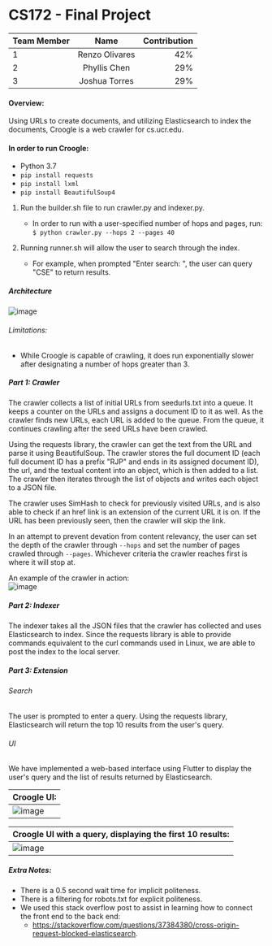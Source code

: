 # CS172 - Final Project

| Team Member      | Name | Contribution     |
| :---        |    :----:   |          ---: |
| 1      | Renzo Olivares        | 42%   |
| 2   | Phyllis Chen        | 29%      |
| 3   | Joshua Torres        | 29%      |

#### Overview: 
Using URLs to create documents, and utilizing Elasticsearch to index the documents, Croogle is a web crawler for cs.ucr.edu. 

#### In order to run Croogle:
- Python 3.7
- `pip install requests`
- `pip install lxml`
- `pip install BeautifulSoup4`

1. Run the builder.sh file to run crawler.py and indexer.py.
    * In order to run with a user-specified number of hops and pages, run: </br>
    `$ python crawler.py --hops 2 --pages 40`
    
2. Running runner.sh will allow the user to search through the index.
    * For example, when prompted "Enter search: ", the user can query "CSE" to return results.

##### Architecture
![image](https://user-images.githubusercontent.com/43655330/121763383-7d6a1c80-caf0-11eb-81c1-a2c684fa2f7d.png)

###### Limitations:
* While Croogle is capable of crawling, it does run exponentially slower after designating a number of hops greater than 3.

##### Part 1: Crawler
The crawler collects a list of initial URLs from seedurls.txt into a queue. It keeps a counter on the URLs and assigns a document ID to it as well. As the crawler finds new URLs, each URL is added to the queue. From the queue, it continues crawling after the seed URLs have been crawled. 

Using the requests library, the crawler can get the text from the URL and parse it using BeautifulSoup. The crawler stores the full document ID (each full document ID has a prefix "RJP" and ends in its assigned document ID), the url, and the textual content into an object, which is then added to a list. The crawler then iterates through the list of objects and writes each object to a JSON file.

The crawler uses SimHash to check for previously visited URLs, and is also able to check if an href link is an extension of the current URL it is on. If the URL has been previously seen, then the crawler will skip the link.

In an attempt to prevent devation from content relevancy, the user can set the depth of the crawler through `--hops` and set the number of pages crawled through `--pages`. Whichever criteria the crawler reaches first is where it will stop at.

An example of the crawler in action: <br>
![image](https://user-images.githubusercontent.com/43655330/121763710-0aae7080-caf3-11eb-8e0d-a517d2600e9b.png)

##### Part 2: Indexer
The indexer takes all the JSON files that the crawler has collected and uses Elasticsearch to index. Since the requests library is able to provide commands equivalent to the curl commands used in Linux, we are able to post the index to the local server.

##### Part 3: Extension
###### Search
The user is prompted to enter a query. Using the requests library, Elasticsearch will return the top 10 results from the user's query.
###### UI
We have implemented a web-based interface using Flutter to display the user's query and the list of results returned by Elasticsearch.

| Croogle UI:    |
| :---        |   
| ![image](https://user-images.githubusercontent.com/43655330/121717413-fd16cd80-ca95-11eb-88e7-87fe88f11d26.png)|

| Croogle UI with a query, displaying the first 10 results:    |
| :---        |   
| ![image](https://user-images.githubusercontent.com/43655330/121762447-df278800-caea-11eb-9ef5-e35273ced973.png)|



##### Extra Notes:
* There is a 0.5 second wait time for implicit politeness.
* There is a filtering for robots.txt for explicit politeness.
* We used this stack overflow post to assist in learning how to connect the front end to the back end:
   * https://stackoverflow.com/questions/37384380/cross-origin-request-blocked-elasticsearch.
